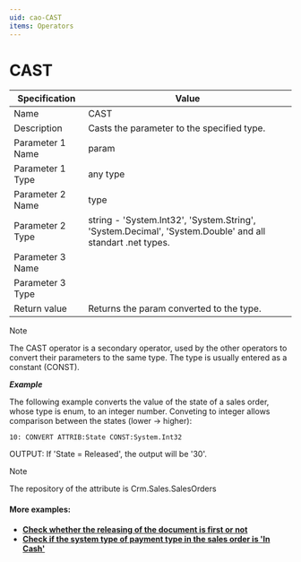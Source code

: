 ```yaml
---
uid: cao-CAST
items: Operators
---
```


# CAST 

| Specification | Value |
| ---- | ----- |
| Name | CAST |
| Description | Casts the parameter to the specified type. |
| Parameter 1 Name | 	param |
| Parameter 1 Type | 	any type |
| Parameter 2 Name | 	type |
| Parameter 2 Type | string - 'System.Int32', 'System.String', 'System.Decimal', 'System.Double' and all standart .net types. |
| Parameter 3 Name |
| Parameter 3 Type |
| Return value | Returns the param converted to the type. |

> [!NOTE]
> 
> The CAST operator is a secondary operator, used by the other operators to convert their parameters to the same type. The type is usually entered as a constant (CONST).



***Example***




The following example converts the value of the state of a sales order, whose type is enum, to an integer number. Conveting to integer allows comparison between the states (lower -> higher):
```
10: CONVERT ATTRIB:State CONST:System.Int32      
```
OUTPUT: If 'State = Released', the output will be '30'.

> [!NOTE] 
> 
> The repository of the attribute is Crm.Sales.SalesOrders

#### More examples:


- **[Check whether the releasing of the document is first or not](https://docs.erp.net/tech/advanced/calculated-attributes/examples/check-for-first-releasing.html)**
- **[Check if the system type of payment type in the sales order is 'In Cash'](https://docs.erp.net/tech/advanced/calculated-attributes/examples/check-if-system-type-is-in-cash.html)**

